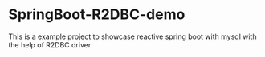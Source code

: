 # SpringBoot-R2DBC-demo
This is a example project to showcase reactive spring boot with mysql with the help of R2DBC driver
